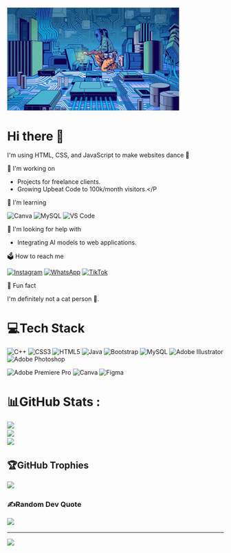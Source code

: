   <p>
       <img src="bg.gif" alt="pict" width="400">
       <h1>Hi there 🙌</h1> 
    </p>
    
I'm using HTML, CSS, and JavaScript to make websites dance 💃 

<p>
 🛫 I'm working on

* Projects for freelance clients.
* Growing Upbeat Code to 100k/month visitors.</P

📑 I'm learning
<p>
  <img src="https://img.shields.io/badge/canva-%2300C4CC.svg?style=for-the-badge&logo=canva&logoColor=white" alt="Canva" />
  <img src="https://img.shields.io/badge/mysql-%2300758F.svg?style=for-the-badge&logo=mysql&logoColor=white" alt="MySQL" />
  <img src="https://img.shields.io/badge/visual%20studio%20code-%230078D4.svg?style=for-the-badge&logo=visual-studio-code&logoColor=white" alt="VS Code" />
</p>

🎎 I'm looking for help with
* Integrating AI models to web applications.

🗳 How to reach me
<p>
  <a href="https://www.instagram.com/sayahanaaa"><img src="https://img.shields.io/badge/instagram-%23E4405F.svg?style=for-the-badge&logo=instagram&logoColor=white" alt="Instagram" /></a>
  <a href="https://wa.me/nomorwhatsapp"><img src="https://img.shields.io/badge/whatsapp-%2325D366.svg?style=for-the-badge&logo=whatsapp&logoColor=white" alt="WhatsApp" /></a>
  <a href="https://www.tiktok.com/@alpikatmentega1111"><img src="https://img.shields.io/badge/tiktok-%23000000.svg?style=for-the-badge&logo=tiktok&logoColor=white" alt="TikTok" /></a>
</p>

🌻 Fun fact

I'm definitely not a cat person 🐯.


<p><h1>💻Tech Stack </h1></p>
<p align="left">
  <img src="https://img.shields.io/badge/C++-%2300599C?style=for-the-badge&logo=c%2B%2B&logoColor=white" alt="C++">
  <img src="https://img.shields.io/badge/CSS3-%231572B6?style=for-the-badge&logo=css3&logoColor=white" alt="CSS3">
  <img src="https://img.shields.io/badge/HTML5-%23E34F26?style=for-the-badge&logo=html5&logoColor=white" alt="HTML5">
  <img src="https://img.shields.io/badge/Java-%23ED8B00?style=for-the-badge&logo=java&logoColor=white" alt="Java">
  <img src="https://img.shields.io/badge/Bootstrap-%23563D7C?style=for-the-badge&logo=bootstrap&logoColor=white" alt="Bootstrap">
  <img src="https://img.shields.io/badge/MySQL-%234479A1?style=for-the-badge&logo=mysql&logoColor=white" alt="MySQL">
  <img src="https://img.shields.io/badge/Adobe%20Illustrator-%23FF9A00?style=for-the-badge&logo=adobeillustrator&logoColor=white" alt="Adobe Illustrator">
  <img src="https://img.shields.io/badge/Adobe%20Photoshop-%2331A8FF?style=for-the-badge&logo=adobephotoshop&logoColor=white" alt="Adobe Photoshop">
</p>

<p align="left">
  <img src="https://img.shields.io/badge/Adobe%20Premiere%20Pro-%239999FF?style=for-the-badge&logo=adobe-premiere-pro&logoColor=white" alt="Adobe Premiere Pro">
  <img src="https://img.shields.io/badge/Canva-%2300C4CC?style=for-the-badge&logo=canva&logoColor=white" alt="Canva">
  <img src="https://img.shields.io/badge/Figma-%23F24E1E?style=for-the-badge&logo=figma&logoColor=white" alt="Figma">
</p>

# 📊GitHub Stats :
![](https://github-readme-stats.vercel.app/api?username=HanaSyarifahG1A023017&theme=radical&hide_border=true&include_all_commits=true&count_private=false)<br/>
![](https://github-readme-streak-stats.herokuapp.com/?user=HanaSyarifahG1A023017&theme=radical&hide_border=true)<br/>
![](https://github-readme-stats.vercel.app/api/top-langs/?username=HanaSyarifahG1A023017&theme=radical&hide_border=true&include_all_commits=true&count_private=false&layout=compact)

## 🏆GitHub Trophies
![](https://github-trophies.vercel.app/?username=HanaSyarifahG1A023017&theme=radical&no-frame=false&no-bg=false&margin-w=4)

### ✍️Random Dev Quote
![](https://quotes-github-readme.vercel.app/api?type=horizontal&theme=tokyonight)

---
[![](https://visitcount.itsvg.in/api?id=HanaSyarifahG1A023017&icon=4&color=2)](https://visitcount.itsvg.in)
